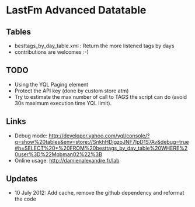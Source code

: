 LastFm Advanced Datatable
=========================

Tables
------

 * besttags_by_day_table.xml : Return the more listened tags by days
 * contributions are welcomes :-)

TODO
----

- Using the YQL Paging element
- Protect the API key (done by custom store atm)
- Try to estimate the max number of call to TAGS the script can do (avoid 30s maximum execution time YQL limit).

Links
-----

- Debug mode: http://developer.yahoo.com/yql/console/?q=show%20tables&env=store://SnkhHDjgzoJNF7IpD1S7Av&debug=true#h=SELECT%20*%20FROM%20besttags_by_day_table%20WHERE%20user%3D%22Mobman02%22%3B
- Online usage: http://damienalexandre.fr/lab

Updates
-------

- 10 July 2012: Add cache, remove the github dependency and reformat the code